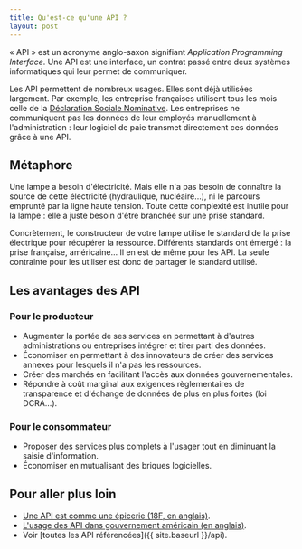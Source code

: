 ```yaml
---
title: Qu'est-ce qu'une API ?
layout: post
---
```


« API » est un acronyme anglo-saxon signifiant _Application Programming Interface_. Une API est une interface, un contrat passé entre deux systèmes informatiques qui leur permet de communiquer.

Les API permettent de nombreux usages. Elles sont déjà utilisées largement. Par exemple, les entreprise françaises utilisent tous les mois celle de la [Déclaration Sociale Nominative](http://www.dsn-info.fr/api-dsn.htm). Les entreprises ne communiquent pas les données de leur employés manuellement à l'administration : leur logiciel de paie transmet directement ces données grâce à une API.

## Métaphore

Une lampe a besoin d'électricité. Mais elle n'a pas besoin de connaître la source de cette électricité (hydraulique, nucléaire…), ni le parcours emprunté par la ligne haute tension. Toute cette complexité est inutile pour la lampe : elle a juste besoin d'être branchée sur une prise standard.

Concrètement, le constructeur de votre lampe utilise le standard de la prise électrique pour récupérer la ressource. Différents standards ont émergé&nbsp;: la prise française, américaine&hellip; Il en est de même pour les API. La seule contrainte pour les utiliser est donc de partager le standard utilisé.

## Les avantages des API

### Pour le producteur

  * Augmenter la portée de ses services en permettant à d'autres administrations ou entreprises intégrer et tirer parti des données.
  * Économiser en permettant à des innovateurs de créer des services annexes pour lesquels il n'a pas les ressources.
  * Créer des marchés en facilitant l'accès aux données gouvernementales.
  * Répondre à coût marginal aux exigences règlementaires de transparence et d'échange de données de plus en plus fortes (loi DCRA…).

### Pour le consommateur

  * Proposer des services plus complets à l'usager tout en diminuant la saisie d'information.
  * Économiser en mutualisant des briques logicielles.

## Pour aller plus loin

  * [Une API est comme une épicerie (18F, en anglais)](https://18f.gsa.gov/2016/04/22/what-is-an-api/).
  * [L'usage des API dans gouvernement américain (en anglais)](https://www.digitalgov.gov/2013/04/30/apis-in-government/).
  * Voir [toutes les API référencées]({{ site.baseurl }}/api).
